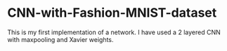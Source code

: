 # CNN-with-Fashion-MNIST-dataset
This is my first implementation of a network. I have used a 2 layered CNN with maxpooling and Xavier weights.
